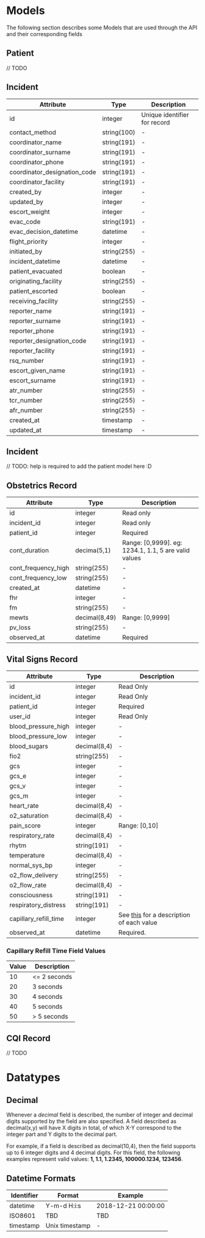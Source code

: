 # Models

The following section describes some Models that are used through the API and their corresponding fields

## Patient

// TODO

## Incident

| Attribute                    | Type        | Description                  |
| ---------                    | ---------   | --------                     |
| id                           | integer     | Unique identifier for record |
| contact_method               | string(100) | -                            |
| coordinator_name             | string(191) | -                            |
| coordinator_surname          | string(191) | -                            |
| coordinator_phone            | string(191) | -                            |
| coordinator_designation_code | string(191) | -                            |
| coordinator_facility         | string(191) | -                            |
| created_by                   | integer     | -                            |
| updated_by                   | integer     | -                            |
| escort_weight                | integer     | -                            |
| evac_code                    | string(191) | -                            |
| evac_decision_datetime       | datetime    | -                            |
| flight_priority              | integer     | -                            |
| initiated_by                 | string(255) | -                            |
| incident_datetime            | datetime    | -                            |
| patient_evacuated            | boolean     | -                            |
| originating_facility         | string(255) | -                            |
| patient_escorted             | boolean     | -                            |
| receiving_facility           | string(255) | -                            |
| reporter_name                | string(191) | -                            |
| reporter_surname             | string(191) | -                            |
| reporter_phone               | string(191) | -                            |
| reporter_designation_code    | string(191) | -                            |
| reporter_facility            | string(191) | -                            |
| rsq_number                   | string(191) | -                            |
| escort_given_name            | string(191) | -                            |
| escort_surname               | string(191) | -                            |
| atr_number                   | string(255) | -                            |
| tcr_number                   | string(255) | -                            |
| afr_number                   | string(255) | -                            |
| created_at                   | timestamp   | -                            |
| updated_at                   | timestamp   | -                            |

## Incident

// TODO: help is required to add the patient model here :D

## Obstetrics Record

| Attribute           | Type          | Description                                          |
| ---------           | ---------     | --------                                             |
| id                  | integer       | Read only                                            |
| incident_id         | integer       | Read only                                            |
| patient_id          | integer       | Required                                             |
| cont_duration       | decima(5,1)   | Range: [0,9999]. eg: 1234.1, 1.1, 5 are valid values |
| cont_frequency_high | string(255)   | -                                                    |
| cont_frequency_low  | string(255)   | -                                                    |
| created_at          | datetime      | -                                                    |
| fhr                 | integer       | -                                                    |
| fm                  | string(255)   | -                                                    |
| mewts               | decimal(8,49) | Range: [0,9999]                                      |
| pv_loss             | string(255)   | -                                                    |
| observed_at         | datetime      | Required                                             |

## Vital Signs Record

| Attribute             | Type         | Description                                                                     |
| ---------             | ---------    | --------                                                                        |
| id                    | integer      | Read Only                                                                       |
| incident_id           | integer      | Read Only                                                                       |
| patient_id            | integer      | Required                                                                        |
| user_id               | integer      | Read Only                                                                       |
| blood_pressure_high   | integer      | -                                                                               |
| blood_pressure_low    | integer      | -                                                                               |
| blood_sugars          | decimal(8,4) | -                                                                               |
| fio2                  | string(255)  | -                                                                               |
| gcs                   | integer      | -                                                                               |
| gcs_e                 | integer      | -                                                                               |
| gcs_v                 | integer      | -                                                                               |
| gcs_m                 | integer      | -                                                                               |
| heart_rate            | decimal(8,4) | -                                                                               |
| o2_saturation         | decimal(8,4) | -                                                                               |
| pain_score            | integer      | Range: [0,10]                                                                   |
| respiratory_rate      | decimal(8,4) | -                                                                               |
| rhytm                 | string(191)  | -                                                                               |
| temperature           | decimal(8,4) | -                                                                               |
| normal_sys_bp         | integer      | -                                                                               |
| o2_flow_delivery      | string(255)  | -                                                                               |
| o2_flow_rate          | decimal(8,4) | -                                                                               |
| consciousness         | string(191)  | -                                                                               |
| respiratory_distress  | string(191)  | -                                                                               |
| capillary_refill_time | integer      | See [this](#capillary-refill-time-field-values) for a description of each value |
| observed_at           | datetime     | Required.                                                                       |                                                                            |

### Capillary Refill Time Field Values

| Value    | Description   |
|--------- | --------------|
| 10       | <= 2 seconds  |
| 20       | 3 seconds     |
| 30       | 4 seconds     |
| 40       | 5 seconds     |
| 50       | > 5 seconds   |

## CQI Record

// TODO

# Datatypes

## Decimal

Whenever a _decimal_ field is described, the number of integer and decimal digits supported by the field are
also specified. A field described as decimal(x,y) will have X digits in total, of which X-Y correspond to the integer
part and Y digits to the decimal part.

For example, if a field is described as decimal(10,4), then the field supports up to 6 integer digits and 4 decimal digits.
For this field, the following examples represent valid values: **1, 1.1, 1.2345, 100000.1234, 123456**.

## Datetime Formats

| Identifier | Format         | Example             |
| ---        | ----           | ---                 |
| datetime   | Y-m-d H:i:s    | 2018-12-21 00:00:00 |
| ISO8601    | TBD            | TBD                 |
| timestamp  | Unix timestamp | -                   |